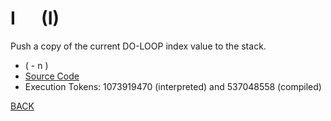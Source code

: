 # I &emsp; (I)
Push a copy of the current DO-LOOP index value to the stack.
* ( - n )
* [Source Code](../words/core/I.cs)
* Execution Tokens: 1073919470 (interpreted) and 537048558 (compiled)


[BACK](builtins.md#I)
